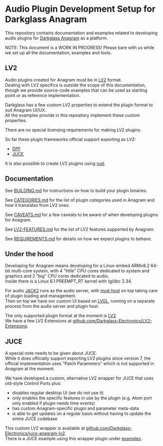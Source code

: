 # Audio Plugin Development Setup for Darkglass Anagram

This repository contains documentation and examples related to developing audio plugins for [Darkglass Anagram](https://www.darkglass.com/products/anagram/) as a platform.

NOTE: This document is a WORK IN PROGRESS! Please bare with us while we set up all the documentation, examples and tools.

## LV2

Audio plugins created for Anagram must be in [LV2](https://lv2plug.in/) format.  
Dealing with LV2 specifics is outside the scope of this documentation, though we provide source-code examples that can be used as starting point or as reference implementation.

Darkglass has a few custom LV2 properties to extend the plugin format to suit Anagram UI/UX.  
All the examples provide in this repository implement these custom properties.

There are no special licensing requirements for making LV2 plugins.

So far these plugin frameworks official support exporting as LV2:

 - [DPF](https://github.com/DISTRHO/DPF/)
 - [JUCE](https://juce.com/)

It is also possible to create LV2 plugins using [rust](https://docs.rs/lv2/latest/lv2/).

## Documentation

See [BUILDING.md](BUILDING.md) for instructions on how to build your plugin binaries.

See [CATEGORIES.md](CATEGORIES.md) for the list of plugin categories used in Anagram and how it translates from LV2 ones.

See [CAVEATS.md](CAVEATS.md) for a few caveats to be aware of when developing plugins for Anagram.

See [LV2-FEATURES.md](LV2-FEATURES.md) for the list of LV2 features supported by Anagram.

See [REQUIREMENTS.md](REQUIREMENTS.md) for details on how we expect plugins to behave.

## Under the hood

Developing for Anagram means developing for a Linux-embed ARMv8.2 64-bit multi-core system, with 4 "little" CPU cores dedicated to system and graphics and 2 "big" CPU cores dedicated to audio.  
Inside there is a Linux 6.1 PREEMPT_RT kernel with (g)libc 2.34.

For audio [JACK2](https://jackaudio.org/) runs as the audio server, with [mod-host](https://github.com/mod-audio/mod-host/) on top taking care of plugin loading and management.  
Then on top we have our custom UI based on [LVGL](https://lvgl.io/), running on a separate process from the audio server and plugin host.

The only supported plugin format at the moment is [LV2](https://lv2plug.in/).  
We have a few LV2 Extensions at [github.com/Darkglass-Electronics/LV2-Extensions](https://github.com/Darkglass-Electronics/LV2-Extensions/).

## JUCE

A special note needs to be given about JUCE.  
While it does officially support exporting LV2 plugins since version 7, the official implementation uses "Patch Parameters" which is not supported in Anagram at the moment.

We have developed a custom, alternative LV2 wrapper for JUCE that uses old-style Control Ports plus:

 - disables regular desktop UI (we do not use it)
 - only enables the specific features in use by the plugin (e.g. Atom port only enabled if plugin needs time events)
 - has custom Anagram-specific plugin and parameter meta-data
 - is able to get updates on a regular basis without having to update the entire JUCE codebase

This custom LV2 wrapper is available at [github.com/Darkglass-Electronics/juce-anagram-lv2](https://github.com/Darkglass-Electronics/juce-anagram-lv2/).  
There is a JUCE example using this wrapper plugin under [examples](examples/).
